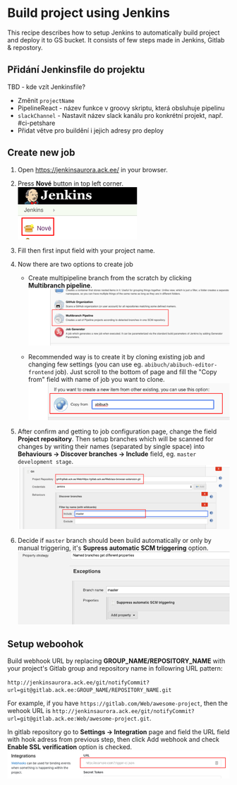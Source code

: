 # Build project using Jenkins

This recipe describes how to setup Jenkins to automatically build project and deploy it to GS bucket. 
It consists of few steps made in Jenkins, Gitlab & repostory.

## Přidání Jenkinsfile do projektu
TBD - kde vzít Jenkinsfile?

* Změnit `projectName`
* PipelineReact - název funkce v groovy skriptu, která obsluhuje pipelinu
* `slackChannel` - Nastavit název slack kanálu pro konkrétní projekt, např. #ci-petshare
* Přidat větve pro buildění i jejich adresy pro deploy

## Create new job

1. Open https://jenkinsaurora.ack.ee/ in your browser.

2. Press **Nové** button in top left corner.  
![New Jenkins job](../img/NewJenkinsJob/new_job.png) 

3. Fill then first input field with your project name.

4. Now there are two options to create job
   * Create multipipeline branch from the scratch by clicking **Multibranch pipeline**.  
   ![New multibranch pipeline](../img/NewJenkinsJob/multibranch_pipeline.png)  

   * Recommended way is to create it by cloning existing job and changing few settings (you can use eg. `abibuch/abibuch-editor-frontend` job). Just scroll to the bottom of page and fill the "Copy from" field with name of job you want to clone. 
  ![Clone job](../img/NewJenkinsJob/copy_pipeline_from.png)  

5. After confirm and getting to job configuration page, change the field **Project repository**. Then setup branches which will be scanned for changes by writing their names (separated by single space) into **Behaviours -> Discover branches -> Include** field, eg. `master development stage`.
![Configure job](../img/NewJenkinsJob/job_configuration.png) 

6. Decide if `master` branch should been build automatically or only by manual triggering, it's __Supress automatic SCM triggering__ option.  
![Supress automatic SCM triggering option](../img/NewJenkinsJob/suppress_automatic_SCM_triggering.png)   

## Setup weboohok

Build webhook URL by replacing **GROUP_NAME/REPOSITORY_NAME** with your project's Gitlab group and repository name in followring URL pattern:  

`http://jenkinsaurora.ack.ee/git/notifyCommit?url=git@gitlab.ack.ee:GROUP_NAME/REPOSITORY_NAME.git`  

For example, if you have `https://gitlab.com/Web/awesome-project`, then the wehook URL is `http://jenkinsaurora.ack.ee/git/notifyCommit?url=git@gitlab.ack.ee:Web/awesome-project.git`.

In gitlab repository go to **Settings -> Integration** page and field the URL field with hook adress from previous step, then click Add webhook and check **Enable SSL verification** option is checked.
![Gitlab webhook setup](../img/NewJenkinsJob/gitlab_webhook_setup.png)   




